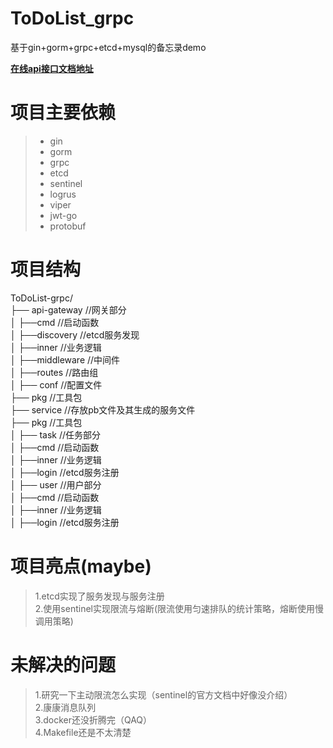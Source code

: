 # ToDoList_grpc
基于gin+gorm+grpc+etcd+mysql的备忘录demo

**[在线api接口文档地址](https://apifox.com/apidoc/shared-bbd81ba6-7d76-4e96-afd5-0cf6939df8ed)**

# 项目主要依赖
>* gin
>* gorm 
>* grpc  
>* etcd  
>* sentinel  
>* logrus  
>* viper  
>* jwt-go  
>* protobuf  

# 项目结构
ToDoList-grpc/  
├── api-gateway //网关部分  
│   ├──cmd //启动函数  
│   ├──discovery //etcd服务发现  
│   ├──inner //业务逻辑  
│   ├──middleware //中间件  
│   ├──routes //路由组  
│ 
├── conf //配置文件  
├── pkg //工具包  
├── service //存放pb文件及其生成的服务文件  
├── pkg //工具包  
│ 
├── task //任务部分  
│   ├──cmd //启动函数  
│   ├──inner //业务逻辑  
│   ├──login //etcd服务注册  
│ 
├── user //用户部分  
│   ├──cmd //启动函数  
│   ├──inner //业务逻辑  
│   ├──login //etcd服务注册  

# 项目亮点(maybe)  
> 1.etcd实现了服务发现与服务注册  
> 2.使用sentinel实现限流与熔断(限流使用匀速排队的统计策略，熔断使用慢调用策略)

# 未解决的问题
> 1.研究一下主动限流怎么实现（sentinel的官方文档中好像没介绍）  
> 2.康康消息队列  
> 3.docker还没折腾完（QAQ）  
> 4.Makefile还是不太清楚  


